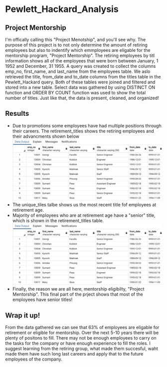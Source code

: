 # Pewlett_Hackard_Analysis
## Project Mentorship
I'm offically calling this "Project Menotship", and you'll see why. The purpose of this project is to not only determine the amount of retiring employees but also to indentify which emmployees are eligable for the mentorship program, "Project Mentorship". The retiring employees by titl information shows all of the employees that were born between January, 1 1952 and December, 31 1955. A query was created to collect the columns emp_no, first_name, and last_name from the employees table. We aslo retrieved the title, from_date and to_date columns from the titles table in the Pewlett_Hackard query. Both of these tables were joined and filtered and stored into a new table. Select data was gathered by using DISTINCT ON function and ORDER BY COUNT function was used to show the total number of titles. Just like that, the data is present, cleaned, and organized!

## Results
- Due to promotions some employees have had multiple positions through their careers. The retirement_titles shows the retiring employees and their advancments shown below
![This is an image](https://github.com/DJacobs86/Pewlett_Hackard_Analysis/blob/main/retirement_titles.png)
- The unique_tiles talbe shows us the most recent title fof employees at retirement age.
- Majority of employees who are at retirement age have a "senior" title, which is shown in the retirement_titles table.
![This is an image](https://github.com/DJacobs86/Pewlett_Hackard_Analysis/blob/main/retirement_titles.png)
- Finally, the reason we are all here, mentorship eligibilty, "Project Mentorship". This final part of the prject shows that most of the employees have senior titles!

## Wrap it up!
From the data gathered we can see that 63% of employees are eligable for retirement or eligible for mentorship. Over the next 5-10 years there will be plenty of positons to fill. There may not be enough employees to carry on the tasks for the company or have enough experience to fill the roles. I suggest learning from the retiring group, what made them succesful, waht made them have such long last careers and apply that to the future employees of the company.
